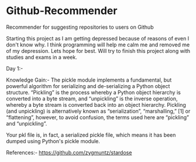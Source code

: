 # Github-Recommender
Recommender for suggesting repositories to users on Github

Starting this project as I am getting depressed because of reasons of even I don't know why. I think programming will help me calm me and removed me of my depression. Lets hope for best. Will try to finish this project along with studies and exams in a week. 

Day 1:- 





Knowledge Gain:-
The pickle module implements a fundamental, but powerful algorithm for serializing and de-serializing a Python object structure. “Pickling” is the process whereby a Python object hierarchy is converted into a byte stream, and “unpickling” is the inverse operation, whereby a byte stream is converted back into an object hierarchy. Pickling (and unpickling) is alternatively known as “serialization”, “marshalling,” [1] or “flattening”, however, to avoid confusion, the terms used here are “pickling” and “unpickling”.

Your pkl file is, in fact, a serialized pickle file, which means it has been dumped using Python's  pickle module.




References:-
https://github.com/zygmuntz/stardose
